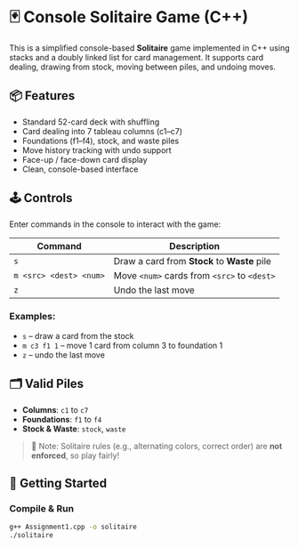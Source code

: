 # 🃏 Console Solitaire Game (C++)

This is a simplified console-based **Solitaire** game implemented in C++ using stacks and a doubly linked list for card management. It supports card dealing, drawing from stock, moving between piles, and undoing moves.

## 📦 Features

- Standard 52-card deck with shuffling
- Card dealing into 7 tableau columns (c1–c7)
- Foundations (f1–f4), stock, and waste piles
- Move history tracking with undo support
- Face-up / face-down card display
- Clean, console-based interface

## 🕹️ Controls

Enter commands in the console to interact with the game:

| Command                  | Description                                              |
|--------------------------|----------------------------------------------------------|
| `s`                      | Draw a card from **Stock** to **Waste** pile             |
| `m <src> <dest> <num>`   | Move `<num>` cards from `<src>` to `<dest>`              |
| `z`                      | Undo the last move                                       |

### Examples:
- `s` – draw a card from the stock
- `m c3 f1 1` – move 1 card from column 3 to foundation 1
- `z` – undo the last move

## 🗂️ Valid Piles

- **Columns**: `c1` to `c7`
- **Foundations**: `f1` to `f4`
- **Stock & Waste**: `stock`, `waste`

> 📝 Note: Solitaire rules (e.g., alternating colors, correct order) are **not enforced**, so play fairly!

## 🚀 Getting Started

### Compile & Run
```bash
g++ Assignment1.cpp -o solitaire
./solitaire
